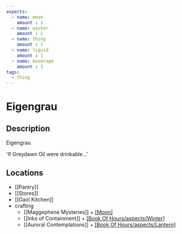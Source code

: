 ```yaml
---
aspects: 
  - name: moon
    amount : 1
  - name: winter
    amount : 1
  - name: thing
    amount : 1
  - name: liquid
    amount : 1
  - name: beverage
    amount : 1
tags:
  - thing
---
```


# Eigengrau

## Description
Eigengrau

'If Greydawn Oil were drinkable…'
## Locations
- [[Pantry]]
- [[Stores]]
- [[Gaol Kitchen]]
- crafting
	- [[Maggephene Mysteries]] + [[Moon]](5)
	- [[Inks of Containment]] + [[Book Of Hours/aspects/Winter]](5)
	- [[Auroral Contemplations]] + [[Book Of Hours/aspects/Lantern]](5)